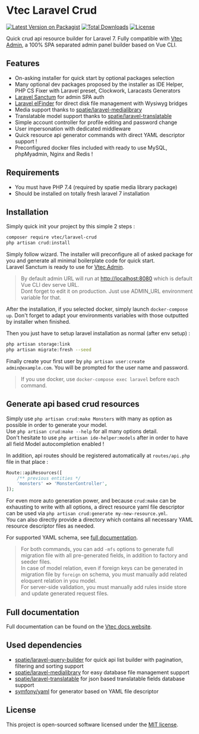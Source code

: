 # Vtec Laravel Crud

[![Latest Version on Packagist](https://img.shields.io/packagist/v/vtec/laravel-crud.svg?style=flat-square)](https://packagist.org/packages/vtec/laravel-crud)
[![Total Downloads](https://img.shields.io/packagist/dt/vtec/laravel-crud.svg?style=flat-square)](https://packagist.org/packages/vtec/laravel-crud)
[![License](https://img.shields.io/packagist/l/vtec/laravel-crud.svg?style=flat-square)](https://packagist.org/packages/vtec/laravel-crud)

Quick crud api resource builder for Laravel 7. Fully compatible with [Vtec Admin](https://github.com/okami101/vtec-admin), a 100% SPA separated admin panel builder based on Vue CLI.

## Features

* On-asking installer for quick start by optional packages selection
* Many optional dev packages proposed by the installer as IDE Helper, PHP CS Fixer with Laravel preset, Clockwork, Laracasts Generators
* [Laravel Sanctum](https://github.com/laravel/sanctum) for admin SPA auth
* [Laravel elFinder](https://github.com/barryvdh/laravel-elfinder) for direct disk file management with Wysiwyg bridges
* Media support thanks to [spatie/laravel-medialibrary](https://github.com/spatie/laravel-medialibrary)
* Translatable model support thanks to [spatie/laravel-translatable](https://github.com/dimsav/laravel-translatable)
* Simple account controller for profile editing and password change
* User impersonation with dedicated middleware
* Quick resource api generator commands with direct YAML descriptor support !
* Preconfigured docker files included with ready to use MySQL, phpMyadmin, Nginx and Redis !

## Requirements

* You must have PHP 7.4 (required by spatie media library package)  
* Should be installed on totally fresh laravel 7 installation

## Installation

Simply quick init your project by this simple 2 steps :

```bash
composer require vtec/laravel-crud
php artisan crud:install
```

Simply follow wizard. The installer will preconfigure all of asked package for you and generate all minimal boilerplate code for quick start.  
Laravel Sanctum is ready to use for [Vtec Admin](https://github.com/okami101/vtec-admin).

> By default admin URL will run at [http://localhost:8080](http://localhost:8080) which is default Vue CLI dev serve URL.  
> Dont forget to edit it on production. Just use ADMIN_URL environment variable for that.

After the installation, if you selected docker, simply launch `docker-compose up`. Don't forget to adapt your environments variables with those outputted by installer when finished.

Then you just have to setup laravel installation as normal (after env setup) :

```bash
php artisan storage:link
php artisan migrate:fresh --seed
```

Finally create your first user by `php artisan user:create admin@example.com`. You will be prompted for the user name and password.

> If you use docker, use `docker-compose exec laravel` before each command.

## Generate api based crud resources

Simply use `php artisan crud:make Monsters` with many as option as possible in order to generate your model.  
Use `php artisan crud:make --help` for all many options detail.  
Don't hesitate to use `php artisan ide-helper:models` after in order to have all field Model autocompletion enabled !

In addition, api routes should be registered automatically at `routes/api.php` file in that place :
```php
Route::apiResources([
    /** previous entities */
    'monsters' => 'MonsterController',
]);
```

For even more auto generation power, and because `crud:make` can be exhausting to write with all options, a direct resource yaml file descriptor can be used via `php artisan crud:generate my-new-resource.yml`.  
You can also directly provide a directory which contains all necessary YAML resource descriptor files as needed.

For supported YAML schema, see [full documentation](https://vtec.okami101.io).

> For both commands, you can add `-mfs` options to generate full migration file with all pre-generated fields, in addition to factory and seeder files.  
> In case of model relation, even if foreign keys can be generated in migration file by `foreign` on schema, you must manually add related eloquent relation in you model.  
> For server-side validation, you must manually add rules inside store and update generated request files.

## Full documentation

Full documentation can be found on the [Vtec docs website](https://vtec.okami101.io).

## Used dependencies

* [spatie/laravel-query-builder](https://github.com/spatie/laravel-query-builder) for quick api list builder with pagination, filtering and sorting support
* [spatie/laravel-medialibrary](https://github.com/spatie/laravel-medialibrary) for easy database file management support
* [spatie/laravel-translatable](https://github.com/dimsav/laravel-translatable) for json based translatable fields database support
* [symfony/yaml](https://github.com/symfony/Yaml/) for generator based on YAML file descriptor

## License

This project is open-sourced software licensed under the [MIT license](https://adr1enbe4udou1n.mit-license.org).
